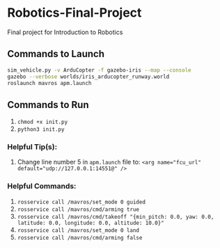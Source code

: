# Robotics-Final-Project
Final project for Introduction to Robotics

## Commands to Launch
```sh
sim_vehicle.py -v ArduCopter -f gazebo-iris --map --console
gazebo --verbose worlds/iris_arducopter_runway.world
roslaunch mavros apm.launch
```

## Commands to Run
1. `chmod +x init.py`
2. `python3 init.py`

### Helpful Tip(s):
1. Change line number 5 in `apm.launch` file to: `<arg name="fcu_url" default="udp://127.0.0.1:14551@" />`

### Helpful Commands:
1. `rosservice call /mavros/set_mode 0 guided`
2. `rosservice call /mavros/cmd/arming true`
3. `rosservice call /mavros/cmd/takeoff "{min_pitch: 0.0, yaw: 0.0, latitude: 0.0, longitude: 0.0, altitude: 10.0}"`
4. `rosservice call /mavros/set_mode 0 land`
5. `rosservice call /mavros/cmd/arming false`
